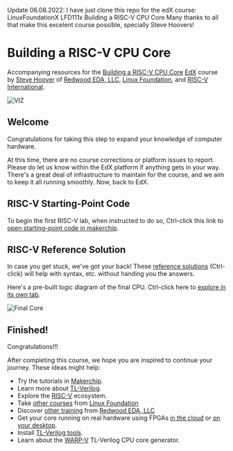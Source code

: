 Update 06.08.2022: I have just clone this repo for the edX course: 
LinuxFoundationX LFD111x Building a RISC-V CPU Core 
Many thanks to all that make this excelent course possible, specially Steve Hoovers! 

# Building a RISC-V CPU Core

Accompanying resources for the [Building a RISC-V CPU Core](https://www.edx.org/course/building-a-risc-v-cpu-core) [EdX](https://edx.org/) course by [Steve Hoover](https://www.linkedin.com/in/steve-hoover-a44b607/) of [Redwood EDA, LLC](https://redwoodeda.com), [Linux Foundation](https://www.linuxfoundation.org/), and [RISC-V International](https://riscv.org).

![VIZ](LF_VIZ.png)

## Welcome

Congratulations for taking this step to expand your knowledge of computer hardware.

At this time, there are no course corrections or platform issues to report. Please do let us know within the EdX platform if anything gets in your way. There's a great deal of infrastructure to maintain for the course, and we aim to keep it all running smoothly. Now, back to EdX.

## RISC-V Starting-Point Code

To begin the first RISC-V lab, when instructed to do so, Ctrl-click this link to <a href="https://makerchip.com/sandbox?code_url=https:%2F%2Fraw.githubusercontent.com%2Fstevehoover%2FLF-Building-a-RISC-V-CPU-Core%2Fmaster%2Frisc-v_shell.tlv" target="_blank" atom_fix="_">open starting-point code in makerchip</a>.

## RISC-V Reference Solution

In case you get stuck, we've got your back! These <a href="https://makerchip.com/sandbox?code_url=https:%2F%2Fraw.githubusercontent.com%2Fstevehoover%2FLF-Building-a-RISC-V-CPU-Core%2Fmain%2Frisc-v_solutions.tlv" target="_blank" atom_fix="_">reference solutions</a> (Ctrl-click) will help with syntax, etc. without handing you the answers.

Here's a pre-built logic diagram of the final CPU. Ctrl-click here to [explore in its own tab](https://raw.githubusercontent.com/stevehoover/LF-Building-a-RISC-V-CPU-Core/main/lib/riscv.svg).

![Final Core](lib/riscv.svg)

## Finished!

Congratulations!!!

After completing this course, we hope you are inspired to continue your journey. These ideas might help:
  - Try the tutorials in [Makerchip](https://makerchip.com).
  - Learn more about [TL-Verilog](https://redwoodeda.com/tl-verilog).
  - Explore the [RISC-V](https://riscv.org) ecosystem.
  - Take [other courses](https://training.linuxfoundation.org/full-catalog/) from [Linux Foundation](https://www.linuxfoundation.org/)
  - Discover [other training](https://www.redwoodeda.com/publications) from [Redwood EDA, LLC](https://redwoodeda.com)
  - Get your core running on real hardware using FPGAs [in the cloud](https://github.com/stevehoover/1st-CLaaS) or [on your desktop](https://github.com/shivanishah269/risc-v-core/).
  - Install [TL-Verilog tools](https://www.redwoodeda.com/products).
  - Learn about the [WARP-V](https://github.com/stevehoover/warp-v) TL-Verilog CPU core generator.
